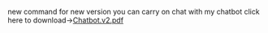 new command for new version you can carry on chat with my chatbot
click here to download->[Chatbot.v2.pdf](https://github.com/Satish2004/ChatBOTxSAtish_V2.0/files/15052777/Chatbot.v2.pdf)
